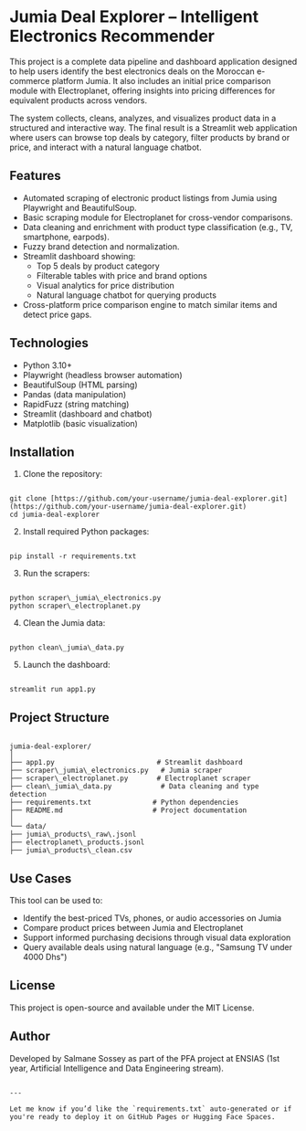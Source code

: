 
# Jumia Deal Explorer – Intelligent Electronics Recommender

This project is a complete data pipeline and dashboard application designed to help users identify the best electronics deals on the Moroccan e-commerce platform Jumia. It also includes an initial price comparison module with Electroplanet, offering insights into pricing differences for equivalent products across vendors.

The system collects, cleans, analyzes, and visualizes product data in a structured and interactive way. The final result is a Streamlit web application where users can browse top deals by category, filter products by brand or price, and interact with a natural language chatbot.

## Features

- Automated scraping of electronic product listings from Jumia using Playwright and BeautifulSoup.
- Basic scraping module for Electroplanet for cross-vendor comparisons.
- Data cleaning and enrichment with product type classification (e.g., TV, smartphone, earpods).
- Fuzzy brand detection and normalization.
- Streamlit dashboard showing:
  - Top 5 deals by product category
  - Filterable tables with price and brand options
  - Visual analytics for price distribution
  - Natural language chatbot for querying products
- Cross-platform price comparison engine to match similar items and detect price gaps.

## Technologies

- Python 3.10+
- Playwright (headless browser automation)
- BeautifulSoup (HTML parsing)
- Pandas (data manipulation)
- RapidFuzz (string matching)
- Streamlit (dashboard and chatbot)
- Matplotlib (basic visualization)

## Installation

1. Clone the repository:

```

git clone [https://github.com/your-username/jumia-deal-explorer.git](https://github.com/your-username/jumia-deal-explorer.git)
cd jumia-deal-explorer

```

2. Install required Python packages:

```

pip install -r requirements.txt

```

3. Run the scrapers:

```

python scraper\_jumia\_electronics.py
python scraper\_electroplanet.py

```

4. Clean the Jumia data:

```

python clean\_jumia\_data.py

```

5. Launch the dashboard:

```

streamlit run app1.py

```

## Project Structure

```

jumia-deal-explorer/
│
├── app1.py                         # Streamlit dashboard
├── scraper\_jumia\_electronics.py   # Jumia scraper
├── scraper\_electroplanet.py       # Electroplanet scraper
├── clean\_jumia\_data.py            # Data cleaning and type detection
├── requirements.txt               # Python dependencies
├── README.md                      # Project documentation
│
└── data/
├── jumia\_products\_raw\.jsonl
├── electroplanet\_products.jsonl
├── jumia\_products\_clean.csv

```

## Use Cases

This tool can be used to:

- Identify the best-priced TVs, phones, or audio accessories on Jumia
- Compare product prices between Jumia and Electroplanet
- Support informed purchasing decisions through visual data exploration
- Query available deals using natural language (e.g., "Samsung TV under 4000 Dhs")

## License

This project is open-source and available under the MIT License.

## Author

Developed by Salmane Sossey as part of the PFA project at ENSIAS (1st year, Artificial Intelligence and Data Engineering stream).
```

---

Let me know if you’d like the `requirements.txt` auto-generated or if you're ready to deploy it on GitHub Pages or Hugging Face Spaces.

